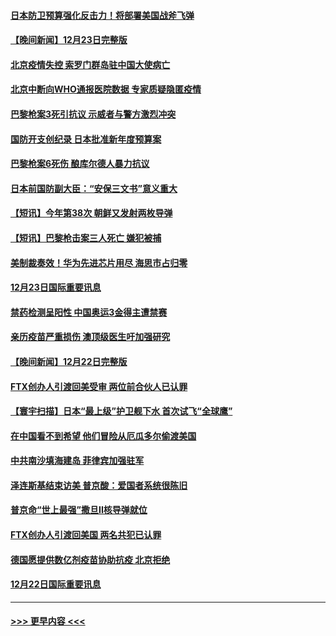 #### [日本防卫预算强化反击力！将部署美国战斧飞弹](../pages/prog202/a103605718.md?t=12241243) 
#### [【晚间新闻】12月23日完整版](../pages/prog202/a103605687.md?t=12241243) 
#### [北京疫情失控 索罗门群岛驻中国大使病亡](../pages/prog202/a103605606.md?t=12241243) 
#### [北京中断向WHO通报医院数据 专家质疑隐匿疫情](../pages/prog202/a103605631.md?t=12241243) 
#### [巴黎枪案3死引抗议 示威者与警方激烈冲突](../pages/prog202/a103605550.md?t=12241243) 
#### [国防开支创纪录 日本批准新年度预算案](../pages/prog202/a103605552.md?t=12241243) 
#### [巴黎枪案6死伤 酿库尔德人暴力抗议](../pages/prog202/a103605375.md?t=12241243) 
#### [日本前国防副大臣：“安保三文书”意义重大](../pages/prog202/a103605368.md?t=12241243) 
#### [【短讯】今年第38次 朝鲜又发射两枚导弹](../pages/prog202/a103605358.md?t=12241243) 
#### [【短讯】巴黎枪击案三人死亡 嫌犯被捕](../pages/prog202/a103605354.md?t=12241243) 
#### [美制裁奏效！华为先进芯片用尽 海思市占归零](../pages/prog202/a103605144.md?t=12241243) 
#### [12月23日国际重要讯息](../pages/prog202/a103605133.md?t=12241243) 
#### [禁药检测呈阳性 中国奥运3金得主遭禁赛](../pages/prog202/a103605131.md?t=12241243) 
#### [亲历疫苗严重损伤 澳顶级医生吁加强研究](../pages/prog202/a103605147.md?t=12241243) 
#### [【晚间新闻】12月22日完整版](../pages/prog202/a103604885.md?t=12241243) 
#### [FTX创办人引渡回美受审 两位前合伙人已认罪](../pages/prog202/a103604891.md?t=12241243) 
#### [【寰宇扫描】日本“最上级”护卫舰下水 首次试飞“全球鹰”](../pages/prog202/a103604902.md?t=12241243) 
#### [在中国看不到希望 他们冒险从厄瓜多尔偷渡美国](../pages/prog202/a103604722.md?t=12241243) 
#### [中共南沙填海建岛 菲律宾加强驻军](../pages/prog202/a103604766.md?t=12241243) 
#### [泽连斯基结束访美 普京酸：爱国者系统很陈旧](../pages/prog202/a103604760.md?t=12241243) 
#### [普京命“世上最强”撒旦II核导弹就位](../pages/prog202/a103604670.md?t=12241243) 
#### [FTX创办人引渡回美国 两名共犯已认罪](../pages/prog202/a103604527.md?t=12241243) 
#### [德国愿提供数亿剂疫苗协助抗疫 北京拒绝](../pages/prog202/a103604467.md?t=12241243) 
#### [12月22日国际重要讯息](../pages/prog202/a103604276.md?t=12241243) 

----
#### [ >>> 更早内容 <<< ](../indexes/prog202-earlier.md)

